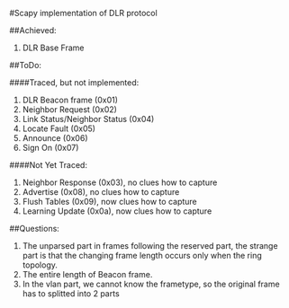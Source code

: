 #Scapy implementation of DLR protocol

##Achieved:
1. DLR Base Frame

##ToDo:

####Traced, but not implemented:
  1. DLR Beacon frame (0x01)
  2. Neighbor Request (0x02)
  3. Link Status/Neighbor Status (0x04)
  4. Locate Fault (0x05)
  5. Announce (0x06)
  6. Sign On (0x07)

####Not Yet Traced:
  1. Neighbor Response (0x03), no clues how to capture
  2. Advertise (0x08), no clues how to capture
  3. Flush Tables (0x09), now clues how to capture
  4. Learning Update (0x0a), now clues how to capture

##Questions:
1. The unparsed part in frames following the reserved part, the strange part is that the changing frame length occurs only when the ring topology.
2. The entire length of Beacon frame.
3. In the vlan part, we cannot know the frametype, so the original frame has to splitted into 2 parts